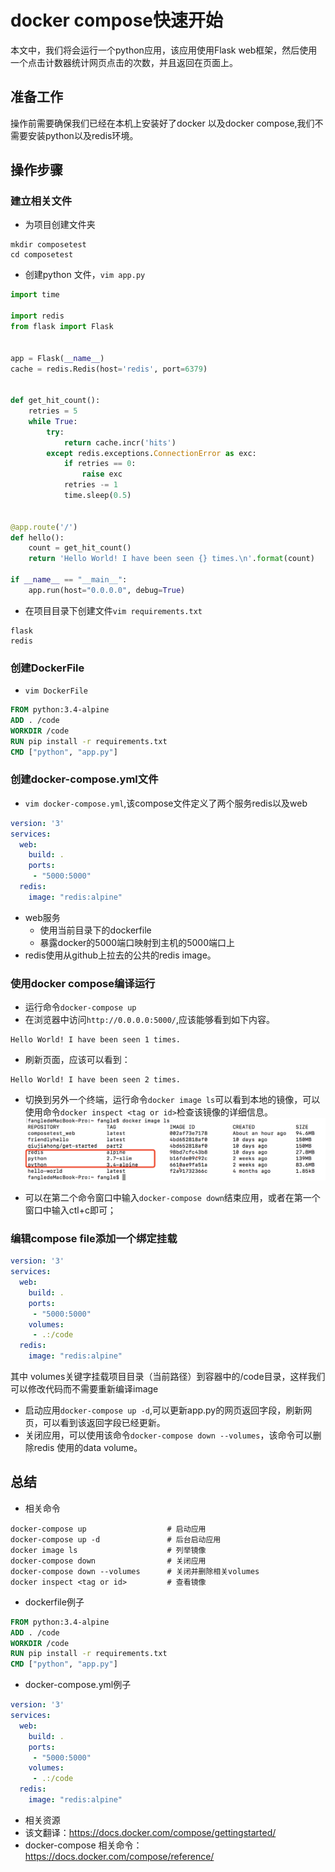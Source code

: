 # docker compose快速开始

本文中，我们将会运行一个python应用，该应用使用Flask web框架，然后使用一个点击计数器统计网页点击的次数，并且返回在页面上。

## 准备工作

操作前需要确保我们已经在本机上安装好了docker 以及docker compose,我们不需要安装python以及redis环境。

## 操作步骤

### 建立相关文件

* 为项目创建文件夹  
```
mkdir composetest
cd composetest
```

* 创建python 文件，``vim app.py``

```py
import time

import redis
from flask import Flask


app = Flask(__name__)
cache = redis.Redis(host='redis', port=6379)


def get_hit_count():
    retries = 5
    while True:
        try:
            return cache.incr('hits')
        except redis.exceptions.ConnectionError as exc:
            if retries == 0:
                raise exc
            retries -= 1
            time.sleep(0.5)


@app.route('/')
def hello():
    count = get_hit_count()
    return 'Hello World! I have been seen {} times.\n'.format(count)

if __name__ == "__main__":
    app.run(host="0.0.0.0", debug=True)
```

* 在项目目录下创建文件``vim requirements.txt``  
```
flask
redis
```

### 创建DockerFile

* ``vim DockerFile``

```dockerfile
FROM python:3.4-alpine
ADD . /code
WORKDIR /code
RUN pip install -r requirements.txt
CMD ["python", "app.py"]
```


### 创建docker-compose.yml文件

* ``vim docker-compose.yml``,该compose文件定义了两个服务redis以及web

```yml
version: '3'
services:
  web:
    build: .
    ports:
     - "5000:5000"
  redis:
    image: "redis:alpine"
```

* web服务
  * 使用当前目录下的dockerfile
  * 暴露docker的5000端口映射到主机的5000端口上
* redis使用从github上拉去的公共的redis image。

### 使用docker compose编译运行

* 运行命令``docker-compose up``
* 在浏览器中访问``http://0.0.0.0:5000/``,应该能够看到如下内容。
```
Hello World! I have been seen 1 times.
```
* 刷新页面，应该可以看到：
```
Hello World! I have been seen 2 times.
```

* 切换到另外一个终端，运行命令``docker image ls``可以看到本地的镜像，可以使用命令``docker inspect <tag or id>``检查该镜像的详细信息。
![](./assets/2018-04-07-09-01-00.png)

* 可以在第二个命令窗口中输入``docker-compose down``结束应用，或者在第一个窗口中输入ctl+c即可；


### 编辑compose file添加一个绑定挂载

```yml
version: '3'
services:
  web:
    build: .
    ports:
     - "5000:5000"
    volumes:
     - .:/code
  redis:
    image: "redis:alpine"
```
其中 volumes关键字挂载项目目录（当前路径）到容器中的/code目录，这样我们可以修改代码而不需要重新编译image

* 启动应用``docker-compose up -d``,可以更新app.py的网页返回字段，刷新网页，可以看到该返回字段已经更新。
* 关闭应用，可以使用该命令``docker-compose down --volumes``，该命令可以删除redis 使用的data volume。


## 总结

* 相关命令
```
docker-compose up                  # 启动应用
docker-compose up -d               # 后台启动应用   
docker image ls                    # 列举镜像
docker-compose down                # 关闭应用
docker-compose down --volumes      # 关闭并删除相关volumes
docker inspect <tag or id>         # 查看镜像
```

* dockerfile例子

```dockerfile
FROM python:3.4-alpine
ADD . /code
WORKDIR /code
RUN pip install -r requirements.txt
CMD ["python", "app.py"]
```

* docker-compose.yml例子

```yml
version: '3'
services:
  web:
    build: .
    ports:
     - "5000:5000"
    volumes:
     - .:/code
  redis:
    image: "redis:alpine"
```

*  相关资源  
  * 该文翻译：https://docs.docker.com/compose/gettingstarted/
  * docker-compose 相关命令： https://docs.docker.com/compose/reference/
  